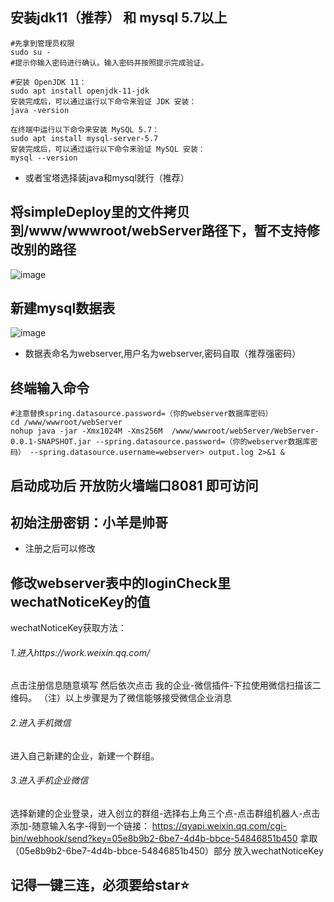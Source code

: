## 安装jdk11（推荐） 和 mysql 5.7以上

```
#先拿到管理员权限
sudo su -
#提示你输入密码进行确认。输入密码并按照提示完成验证。

#安装 OpenJDK 11：
sudo apt install openjdk-11-jdk
安装完成后，可以通过运行以下命令来验证 JDK 安装：
java -version

在终端中运行以下命令来安装 MySQL 5.7：
sudo apt install mysql-server-5.7
安装完成后，可以通过运行以下命令来验证 MySQL 安装：
mysql --version

```
- 或者宝塔选择装java和mysql就行（推荐）
## 将simpleDeploy里的文件拷贝到/www/wwwroot/webServer路径下，暂不支持修改别的路径

![image](https://github.com/Yanyutin753/shop-task-forlovers/assets/132346501/74ca8130-491e-4ed2-b6e5-eacd635dfb0d)

##  新建mysql数据表
![image](https://github.com/Yanyutin753/shop-task-forlovers/assets/132346501/fd7945d4-6d55-4e84-b293-09c36639c769)


- 数据表命名为webserver,用户名为webserver,密码自取（推荐强密码）

## 终端输入命令
```
#注意替换spring.datasource.password=（你的webserver数据库密码）
cd /www/wwwroot/webServer
nohup java -jar -Xmx1024M -Xms256M  /www/wwwroot/webServer/WebServer-0.0.1-SNAPSHOT.jar --spring.datasource.password=（你的webserver数据库密码） --spring.datasource.username=webserver> output.log 2>&1 &
```

## 启动成功后 开放防火墙端口8081 即可访问

## 初始注册密钥：小羊是帅哥
- 注册之后可以修改

## 修改webserver表中的loginCheck里wechatNoticeKey的值
wechatNoticeKey获取方法：
###### 1.进入https://work.weixin.qq.com/
点击注册信息随意填写
然后依次点击 我的企业-微信插件-下拉使用微信扫描该二维码。
（注）以上步骤是为了微信能够接受微信企业消息
###### 2.进入手机微信
进入自己新建的企业，新建一个群组。

###### 3.进入手机企业微信
选择新建的企业登录，进入创立的群组-选择右上角三个点-点击群组机器人-点击添加-随意输入名字-得到一个链接：
https://qyapi.weixin.qq.com/cgi-bin/webhook/send?key=05e8b9b2-6be7-4d4b-bbce-54846851b450
拿取（05e8b9b2-6be7-4d4b-bbce-54846851b450）部分 放入wechatNoticeKey

## 记得一键三连，必须要给star⭐


